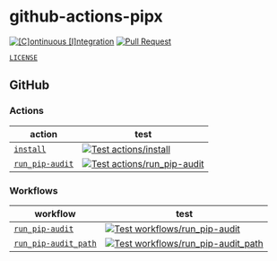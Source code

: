 # github-actions-pipx

[![[C]ontinuous [I]ntegration](https://github.com/percebus/github-actions-pipx/actions/workflows/always.yml/badge.svg)](https://github.com/percebus/github-actions-pipx/actions/workflows/always.yml) [![Pull Request](https://github.com/percebus/github-actions-pipx/actions/workflows/pull_request.yml/badge.svg?event=pull_request)](https://github.com/percebus/github-actions-pipx/actions/workflows/pull_request.yml)

[`LICENSE`](./LICENSE)

## GitHub

### Actions

| action                                             | test                                                                                                                                                                                                                                            |
| -------------------------------------------------- | ----------------------------------------------------------------------------------------------------------------------------------------------------------------------------------------------------------------------------------------------- |
| [`install`](./.github/actions/install)             | [![Test actions/install](https://github.com/percebus/github-actions-pipx/actions/workflows/test_actions__install.yml/badge.svg)](https://github.com/percebus/github-actions-pipx/actions/workflows/test_actions__install.yml)                   |
| [`run_pip-audit`](./.github/actions/run_pip-audit) | [![Test actions/run_pip-audit](https://github.com/percebus/github-actions-pipx/actions/workflows/test_actions__run_pip-audit.yml/badge.svg)](https://github.com/percebus/github-actions-pipx/actions/workflows/test_actions__run_pip-audit.yml) |

### Workflows

| workflow                                                           | test                                                                                                                                                                                                                                                                 |
| ------------------------------------------------------------------ | -------------------------------------------------------------------------------------------------------------------------------------------------------------------------------------------------------------------------------------------------------------------- |
| [`run_pip-audit`](./.github/workflows/run_pip-audit.yml)           | [![Test workflows/run_pip-audit](https://github.com/percebus/github-actions-pipx/actions/workflows/test_workflows__run_pip-audit.yml/badge.svg)](https://github.com/percebus/github-actions-pipx/actions/workflows/test_workflows__run_pip-audit.yml)                |
| [`run_pip-audit_path`](./.github/workflows/run_pip-audit_path.yml) | [![Test workflows/run_pip-audit_path](https://github.com/percebus/github-actions-pipx/actions/workflows/test_workflows__run_pip-audit_path.yml/badge.svg)](https://github.com/percebus/github-actions-pipx/actions/workflows/test_workflows__run_pip-audit_path.yml) |
